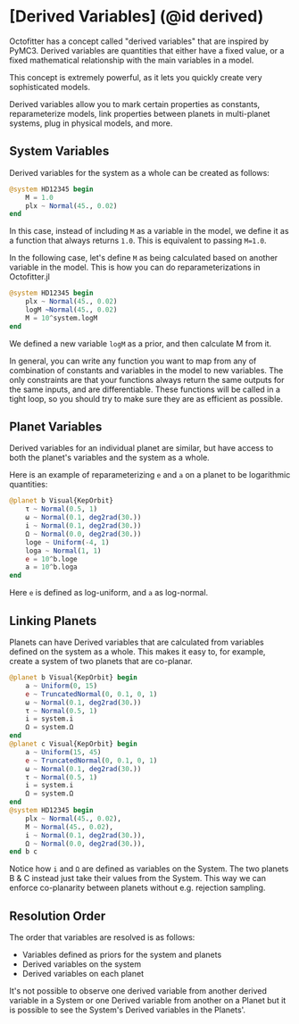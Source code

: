 #  [Derived Variables] (@id derived)

Octofitter has a concept called "derived variables" that are inspired by PyMC3.
Derived variables are quantities that either have a fixed value, or a fixed mathematical relationship with the main variables in a model.

This concept is extremely powerful, as it lets you quickly create very sophisticated models.

Derived variables allow you to mark certain properties as constants, reparameterize models, link properties between planets in multi-planet systems, plug in physical models, and more.

## System Variables
Derived variables for the system as a whole can be created as follows:

```julia
@system HD12345 begin
    M = 1.0
    plx ~ Normal(45., 0.02)
end
```
In this case, instead of including `M` as a variable in the model, we define it as a function that always returns `1.0`. This is equivalent to passing `M=1.0`.

In the following case, let's define `M` as being calculated based on another variable in the model. This is how you can do reparameterizations in Octofitter.jl
```julia
@system HD12345 begin
    plx ~ Normal(45., 0.02)
    logM ~Normal(45., 0.02)
    M = 10^system.logM
end
```
We defined a new variable `logM` as a prior, and then calculate M from it.

In general, you can write any function you want to map from any of combination of constants and variables in the model to new variables. The only constraints are that your functions always return the same outputs for the same inputs, and are differentiable. These functions will be called in a tight loop, so you should try to make sure they are as efficient as possible.


## Planet Variables
Derived variables for an individual planet are similar, but have access to both the planet's variables and the system as a whole.

Here is an example of reparameterizing `e` and `a` on a planet to be logarithmic quantities:
```julia
@planet b Visual{KepOrbit}
    τ ~ Normal(0.5, 1)
    ω ~ Normal(0.1, deg2rad(30.))
    i ~ Normal(0.1, deg2rad(30.))
    Ω ~ Normal(0.0, deg2rad(30.))
    loge ~ Uniform(-4, 1)
    loga ~ Normal(1, 1)
    e = 10^b.loge
    a = 10^b.loga
end
```
Here `e` is defined as log-uniform, and `a` as log-normal.


## Linking Planets
Planets can have Derived variables that are calculated from variables defined on the system as a whole.
This makes it easy to, for example, create a system of two planets that are co-planar.

```julia
@planet b Visual{KepOrbit} begin
    a ~ Uniform(0, 15)
    e ~ TruncatedNormal(0, 0.1, 0, 1)
    ω ~ Normal(0.1, deg2rad(30.))
    τ ~ Normal(0.5, 1)
    i = system.i
    Ω = system.Ω
end
@planet c Visual{KepOrbit} begin
    a ~ Uniform(15, 45)
    e ~ TruncatedNormal(0, 0.1, 0, 1)
    ω ~ Normal(0.1, deg2rad(30.))
    τ ~ Normal(0.5, 1)
    i = system.i
    Ω = system.Ω
end
@system HD12345 begin
    plx ~ Normal(45., 0.02),
    M ~ Normal(45., 0.02),
    i ~ Normal(0.1, deg2rad(30.)),
    Ω ~ Normal(0.0, deg2rad(30.)),
end b c
```
Notice how `i` and `Ω` are defined as variables on the System. The two planets B & C instead just take their values from the System. This way we can enforce co-planarity between planets without e.g. rejection sampling.

## Resolution Order
The order that variables are resolved is as follows:
* Variables defined as priors for the system and planets
* Derived variables on the system
* Derived variables on each planet

It's not possible to observe one derived variable from another derived variable in a System or one Derived variable from another on a Planet but it is possible to see the System's Derived variables in the Planets'.
